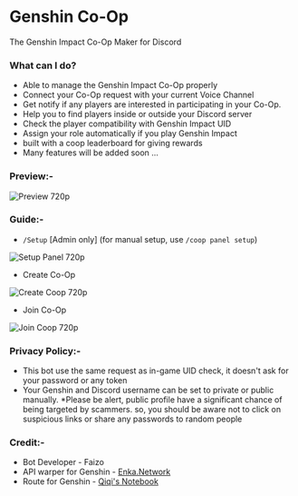 # Genshin Co-Op
The Genshin Impact Co-Op Maker for Discord

### What can I do?
- Able to manage the Genshin Impact Co-Op properly
- Connect your Co-Op request with your current Voice Channel
- Get notify if any players are interested in participating in your Co-Op.
- Help you to find players inside or outside your Discord server
- Check the player compatibility with Genshin Impact UID
- Assign your role automatically if you play Genshin Impact
- built with a coop leaderboard for giving rewards
- Many features will be added soon ...

### Preview:-

![Preview 720p](https://github.com/FaizoKen/genshincoopbot/assets/138367568/9009f572-6853-4d78-bb15-18f779b57c04)

### Guide:-
- `/Setup` [Admin only] (for manual setup, use `/coop panel setup`)

![Setup Panel 720p](https://github.com/FaizoKen/genshincoopbot/assets/138367568/15f66230-817d-47f0-82bb-9fc48f14cdb2)

- Create Co-Op

![Create Coop 720p](https://github.com/FaizoKen/genshincoopbot/assets/138367568/edc6fcec-8a60-4b30-a174-44e256aac973)

- Join Co-Op

![Join Coop 720p](https://github.com/FaizoKen/genshincoopbot/assets/138367568/06f74505-c58b-4ba8-be88-22a450307a37)

### Privacy Policy:-
- This bot use the same request as in-game UID check, it doesn't ask for your password or any token
- Your Genshin and Discord username can be set to private or public manually.
*Please be alert, public profile have a significant chance of being targeted by scammers. so, you should be aware not to click on suspicious links or share any passwords to random people

### Credit:-
- Bot Developer - Faizo
- API warper for Genshin - [Enka.Network](https://enka.network)
- Route for Genshin - [Qiqi's Notebook](https://www.qiqis-notebook.com)
